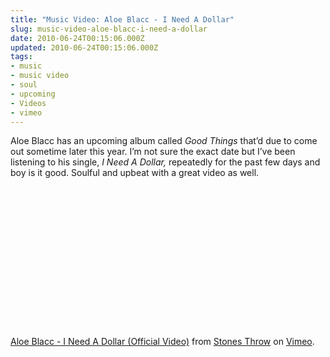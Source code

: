 ```yaml
---
title: "Music Video: Aloe Blacc - I Need A Dollar"
slug: music-video-aloe-blacc-i-need-a-dollar
date: 2010-06-24T00:15:06.000Z
updated: 2010-06-24T00:15:06.000Z
tags:
- music
- music video
- soul
- upcoming
- Videos
- vimeo
---
```


Aloe Blacc has an upcoming album called <em>Good Things</em> that’d due to come out sometime later this year.  I’m not sure the exact date but I’ve been listening to his single, <em>I Need A Dollar,</em> repeatedly for the past few days and boy is it good.  Soulful and upbeat with a great video as well.

<!--more Click through to give it a listen. -->

<object width="400" height="225"><param name="allowfullscreen" value="true" /><param name="allowscriptaccess" value="always" /><param name="movie" value="http://vimeo.com/moogaloop.swf?clip_id=10682667&amp;server=vimeo.com&amp;show_title=1&amp;show_byline=1&amp;show_portrait=0&amp;color=&amp;fullscreen=1" /><embed src="http://vimeo.com/moogaloop.swf?clip_id=10682667&amp;server=vimeo.com&amp;show_title=1&amp;show_byline=1&amp;show_portrait=0&amp;color=&amp;fullscreen=1" type="application/x-shockwave-flash" allowfullscreen="true" allowscriptaccess="always" width="400" height="225"></embed></object><p><a href="http://vimeo.com/10682667">Aloe Blacc - I Need A Dollar (Official Video)</a> from <a href="http://vimeo.com/stonesthrow">Stones Throw</a> on <a href="http://vimeo.com">Vimeo</a>.</p>
